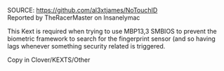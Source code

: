 SOURCE: https://github.com/al3xtjames/NoTouchID  
Reported by TheRacerMaster on Insanelymac  
  
This Kext is required when trying to use MBP13,3 SMBIOS to prevent the biometric framework to search for the fingerprint sensor (and so having lags whenever something security related is triggered.  
  
Copy in Clover/KEXTS/Other
